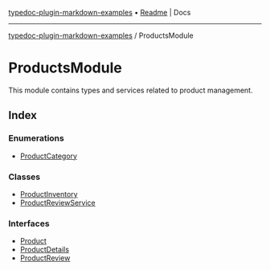 [typedoc-plugin-markdown-examples](../README.md) • [Readme](../README.md) \| Docs

***

[typedoc-plugin-markdown-examples](../modules.md) / ProductsModule

# ProductsModule

This module contains types and services related to product management.

## Index

### Enumerations

- [ProductCategory](enumerations/ProductCategory.md)

### Classes

- [ProductInventory](classes/ProductInventory.md)
- [ProductReviewService](classes/ProductReviewService.md)

### Interfaces

- [Product](interfaces/Product.md)
- [ProductDetails](interfaces/ProductDetails.md)
- [ProductReview](interfaces/ProductReview.md)
